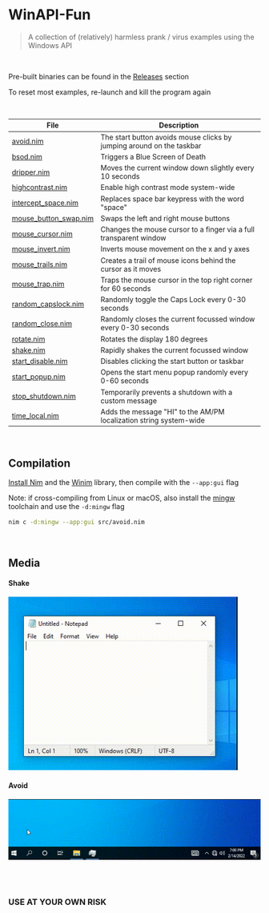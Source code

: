 # WinAPI-Fun
> A collection of (relatively) harmless prank / virus examples using the Windows API

<br>

Pre-built binaries can be found in the [Releases](../../releases) section

To reset most examples, re-launch and kill the program again

<br>

| File                                               | Description                                                           |
| -------------------------------------------------- | --------------------------------------------------------------------- |
| [avoid.nim](src/avoid.nim)                         | The start button avoids mouse clicks by jumping around on the taskbar |
| [bsod.nim](src/bsod.nim)                           | Triggers a Blue Screen of Death                                       |
| [dripper.nim](src/dripper.nim)                     | Moves the current window down slightly every 10 seconds               |
| [highcontrast.nim](src/highcontrast.nim)           | Enable high contrast mode system-wide                                 |
| [intercept_space.nim](src/intercept_space.nim)     | Replaces space bar keypress with the word "space"                     |
| [mouse_button_swap.nim](src/mouse_button_swap.nim) | Swaps the left and right mouse buttons                                |
| [mouse_cursor.nim](src/mouse_cursor.nim)           | Changes the mouse cursor to a finger via a full transparent window    |
| [mouse_invert.nim](src/mouse_invert.nim)           | Inverts mouse movement on the x and y axes                            |
| [mouse_trails.nim](src/mouse_trails.nim)           | Creates a trail of mouse icons behind the cursor as it moves          |
| [mouse_trap.nim](src/mouse_trap.nim)               | Traps the mouse cursor in the top right corner for 60 seconds         |
| [random_capslock.nim](src/random_capslock.nim)     | Randomly toggle the Caps Lock every 0-30 seconds                      |
| [random_close.nim](src/random_close.nim)           | Randomly closes the current focussed window every 0-30 seconds        |
| [rotate.nim](src/rotate.nim)                       | Rotates the display 180 degrees                                       |
| [shake.nim](src/shake.nim)                         | Rapidly shakes the current focussed window                            |
| [start_disable.nim](src/start_disable.nim)         | Disables clicking the start button or taskbar                         |
| [start_popup.nim](src/start_popup.nim)             | Opens the start menu popup randomly every 0-60 seconds                |
| [stop_shutdown.nim](src/stop_shutdown.nim)         | Temporarily prevents a shutdown with a custom message                 |
| [time_local.nim](src/time_local.nim)               | Adds the message "HI" to the AM/PM localization string system-wide    |

<br>

## Compilation
[Install Nim](https://nim-lang.org/install_unix.html) and the [Winim](https://github.com/khchen/winim) library, then compile with the `--app:gui` flag

Note: if cross-compiling from Linux or macOS, also install the [mingw](https://www.mingw-w64.org/) toolchain and use the `-d:mingw` flag

```sh
nim c -d:mingw --app:gui src/avoid.nim
```

<br>

## Media

#### Shake

<img src="res/shake.gif"/>

<br>

#### Avoid

<img src="res/avoid.gif"/>

<br> <br>

### USE AT YOUR OWN RISK
